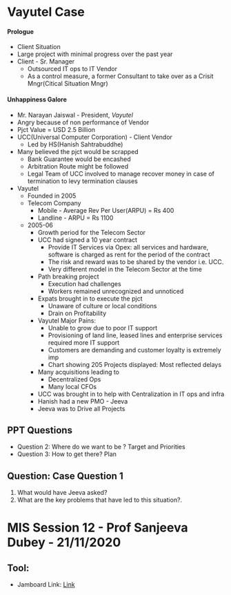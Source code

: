 # Vayutel Case

#### Prologue
- Client Situation
- Large project with minimal progress over the past year
- Client - Sr. Manager
	- Outsourced IT ops to IT Vendor
	- As a control measure, a former Consultant to take over as a Crisit Mngr(Citical Situation Mngr)

#### Unhappiness Galore
- Mr. Narayan Jaiswal - President, *Vayutel*
- Angry because of non performance of Vendor
- Pjct Value = USD 2.5 Billion
- UCC(Universal Computer Corporation) - Client Vendor
	- Led by HS(Hanish Sahtrabuddhe)
- Many believed the pjct would be scrapped 
	- Bank Guarantee would be encashed
	- Arbitration Route might be followed
	- Legal Team of UCC involved to manage recover money in case of termination to levy termination clauses
- Vayutel
	- Founded in 2005
	- Telecom Company
		- Mobile - Average Rev Per User(ARPU) = Rs 400
		- Landline - ARPU = Rs 1100
	- 2005-06
		- Growth period for the Telecom Sector
		- UCC had signed a 10 year contract
			- Provide IT Services via Opex: all services and hardware, software is charged as rent for the period of the contract 
			- The risk and reward was to be shared by the vendor i.e. UCC.
			- Very different model in the Telecom Sector at the time
		- Path breaking project
			- Execution had challenges
			- Workers remained unrecognized and unnoticed
		- Expats brought in to execute the pjct
			- Unaware of culture or local conditions
			- Drain on Profitability
		- Vayutel Major Pains:
			- Unable to grow due to poor IT support
			- Provisioning of land line, leased lines and enterprise services required more IT support
			- Customers are demanding and customer loyalty is extremely imp
			- Chart showing 205 Projects displayed: Most reflected delays
		- Many acquisitions leading to
			- Decentralized Ops
			- Many local CFOs
		- UCC was brought in to help with Centralization in IT ops and infra
		- Hanish had a new PMO - Jeeva
		- Jeeva was to Drive all Projects

## PPT Questions
- Question 2: Where do we want to be ? Target and Priorities
- Question 3: How to get there? Plan

## Question: Case Question 1
1. What would have Jeeva asked?
2. What are the key problems that have led to this situation?.

# MIS Session 12 - Prof Sanjeeva Dubey - 21/11/2020

## Tool:
- Jamboard Link: 
<a href="https://jamboard.google.com/d/1Gatq-X-k0gMJ7DrVWrFeo3FpT1BAn3-0qZVuIPaT0Y0/edit?usp=sharing">Link</a>
